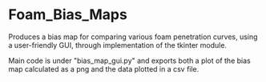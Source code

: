 # Foam_Bias_Maps

Produces a bias map for comparing various foam penetration curves, using a user-friendly GUI, through implementation of the tkinter module.

Main code is under "bias_map_gui.py" and exports both a plot of the bias map calculated as a png and the data plotted in a csv file.
